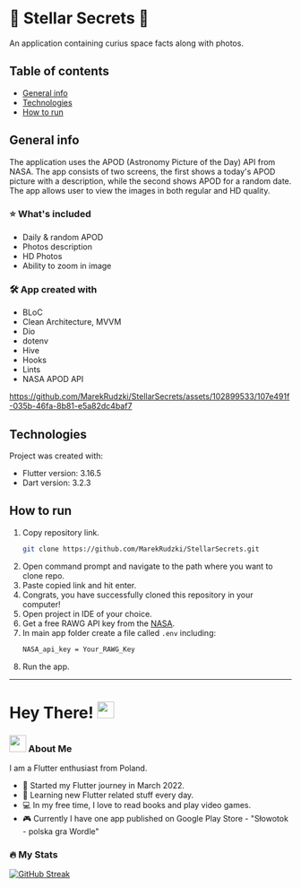 # 🚀 Stellar Secrets 🚀

An application containing curius space facts along with photos.

## Table of contents
* [General info](#general-info)
* [Technologies](#technologies)
* [How to run](#how-to-run)

## General info
The application uses the APOD (Astronomy Picture of the Day) API from NASA. The app consists of two screens, the first shows a today's APOD picture with a description, while the second shows APOD for a random date. The app allows user to view the images in both regular and HD quality.

### :star: What's included
- Daily & random APOD
- Photos description
- HD Photos
- Ability to zoom in image

### :hammer_and_wrench: App created with
- BLoC
- Clean Architecture, MVVM
- Dio
- dotenv
- Hive
- Hooks
- Lints
- NASA APOD API



https://github.com/MarekRudzki/StellarSecrets/assets/102899533/107e491f-035b-46fa-8b81-e5a82dc4baf7




## Technologies
Project was created with:
* Flutter version: 3.16.5
* Dart version: 3.2.3

## How to run
1. Copy repository link.
   ```sh
   git clone https://github.com/MarekRudzki/StellarSecrets.git
   ```
2. Open command prompt and navigate to the path where you want to clone repo.
3. Paste copied link and hit enter.
4. Congrats, you have successfully cloned this repository in your computer!
5. Open project in IDE of your choice.
6. Get a free RAWG API key from the [NASA](https://api.nasa.gov/).
7. In main app folder create a file called `.env` including:
   ```sh
   NASA_api_key = Your_RAWG_Key
   ```
8. Run the app.
   


---

<h1>
  Hey There!
  <img src="https://media.giphy.com/media/hvRJCLFzcasrR4ia7z/giphy.gif" width="30px"/>
</h1>

### <img src="https://media.giphy.com/media/WUlplcMpOCEmTGBtBW/giphy.gif" width="30"> About Me


I am a Flutter enthusiast from Poland.
- :telescope: Started my Flutter journey in March 2022.
- :book: Learning new Flutter related stuff every day.
- :computer: In my free time, I love to read books and play video games.
- :video_game: Currently I have one app published on Google Play Store - "Słowotok - polska gra Wordle"

### :fire: My Stats
[![GitHub Streak](http://github-readme-streak-stats.herokuapp.com?user=MarekRudzki&theme=dark&background=000000)](https://git.io/streak-stats)
